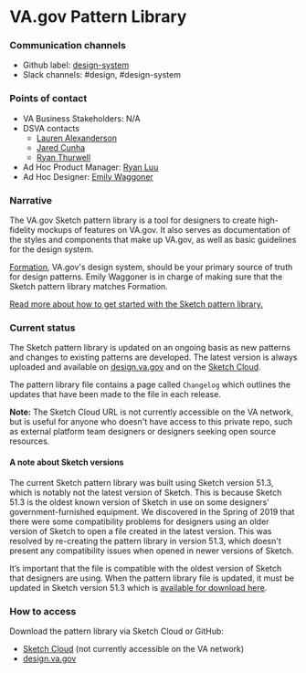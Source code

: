 # VA.gov Pattern Library

### Communication channels
- Github label: [design-system](https://github.com/department-of-veterans-affairs/vets.gov-team/issues?utf8=%E2%9C%93&q=is%3Aopen+is%3Aissue+label%3A%22design-system%22+) 
- Slack channels: #design, #design-system

### Points of contact
- VA Business Stakeholders: N/A
- DSVA contacts
   - [Lauren Alexanderson](lauren.alexanderson@va.gov)
   - [Jared Cunha](jared_c_cunha@omb.eop.gov)
   - [Ryan Thurwell](ryan.thurlwell@va.gov)
- Ad Hoc Product Manager: [Ryan Luu]()
- Ad Hoc Designer: [Emily Waggoner](emily@adhocteam.us)

### Narrative
The VA.gov Sketch pattern library is a tool for designers to create high-fidelity mockups of features on VA.gov. It also serves as documentation of the styles and components that make up VA.gov, as well as basic guidelines for the design system.

[Formation](https://design.va.gov/), VA.gov's design system, should be your primary source of truth for design patterns. Emily Waggoner is in charge of making sure that the Sketch pattern library matches Formation.

[Read more about how to get started with the Sketch pattern library.](https://github.com/department-of-veterans-affairs/vets.gov-team/blob/master/Practice%20Areas/Design/Design%20Resources/Pattern%20Library/get-started-with-the-pattern-library.md)

### Current status
The Sketch pattern library is updated on an ongoing basis as new patterns and changes to existing patterns are developed. The latest version is always uploaded and available on [design.va.gov](https://design.va.gov/downloads/VA-gov-Pattern-Library.sketch) and on the [Sketch Cloud](https://sketch.cloud/s/8WM9O). 

The pattern library file contains a page called `Changelog` which outlines the updates that have been made to the file in each release.

**Note:** The Sketch Cloud URL is not currently accessible on the VA network, but is useful for anyone who doesn't have access to this private repo, such as external platform team designers or designers seeking open source resources.

#### A note about Sketch versions
The current Sketch pattern library was built using Sketch version 51.3, which is notably not the latest version of Sketch. This is because Sketch 51.3 is the oldest known version of Sketch in use on some designers' government-furnished equipment. We discovered in the Spring of 2019 that there were some compatibility problems for designers using an older version of Sketch to open a file created in the latest version. This was resolved by re-creating the pattern library in version 51.3, which doesn't present any compatibility issues when opened in newer versions of Sketch.

It’s important that the file is compatible with the oldest version of Sketch that designers are using. When the pattern library file is updated, it must be updated in Sketch version 51.3 which is [available for download here](https://www.sketch.com/updates/#version-51.3).

### How to access

Download the pattern library via Sketch Cloud or GitHub:
- [Sketch Cloud](https://sketch.cloud/s/8WM9O) (not currently accessible on the VA network)
- [design.va.gov](https://design.va.gov/downloads/VA-gov-Pattern-Library.sketch)
